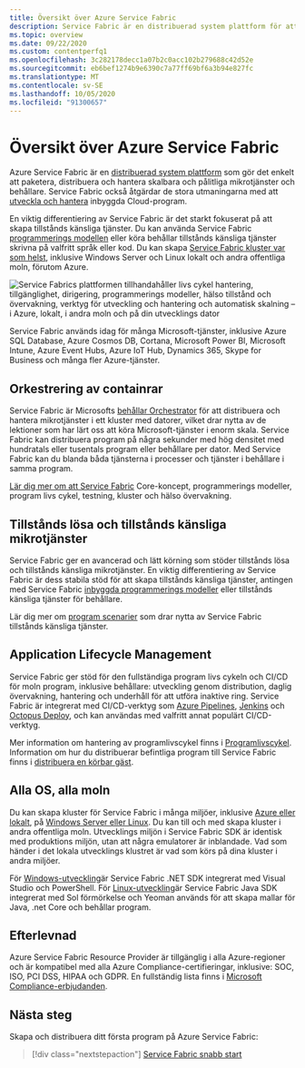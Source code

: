 ```yaml
---
title: Översikt över Azure Service Fabric
description: Service Fabric är en distribuerad system plattform för att skapa skalbara, pålitliga och enkelt hanterade mikrotjänster.
ms.topic: overview
ms.date: 09/22/2020
ms.custom: contentperfq1
ms.openlocfilehash: 3c282178decc1a07b2c0acc102b279688c42d52e
ms.sourcegitcommit: eb6bef1274b9e6390c7a77ff69bf6a3b94e827fc
ms.translationtype: MT
ms.contentlocale: sv-SE
ms.lasthandoff: 10/05/2020
ms.locfileid: "91300657"
---
```

# <a name="overview-of-azure-service-fabric"></a>Översikt över Azure Service Fabric

Azure Service Fabric är en [distribuerad system plattform](#container-orchestration) som gör det enkelt att paketera, distribuera och hantera skalbara och pålitliga mikrotjänster och behållare. Service Fabric också åtgärdar de stora utmaningarna med att [utveckla och hantera](#application-lifecycle-management) inbyggda Cloud-program.

En viktig differentiering av Service Fabric är det starkt fokuserat på att skapa tillstånds känsliga tjänster. Du kan använda Service Fabric [programmerings modellen](#stateless-and-stateful-microservices) eller köra behållar tillstånds känsliga tjänster skrivna på valfritt språk eller kod. Du kan skapa [Service Fabric kluster var som helst](#any-os-any-cloud), inklusive Windows Server och Linux lokalt och andra offentliga moln, förutom Azure.

![Service Fabrics plattformen tillhandahåller livs cykel hantering, tillgänglighet, dirigering, programmerings modeller, hälso tillstånd och övervakning, verktyg för utveckling och hantering och automatisk skalning – i Azure, lokalt, i andra moln och på din utvecklings dator][Image1]

Service Fabric används idag för många Microsoft-tjänster, inklusive Azure SQL Database, Azure Cosmos DB, Cortana, Microsoft Power BI, Microsoft Intune, Azure Event Hubs, Azure IoT Hub, Dynamics 365, Skype for Business och många fler Azure-tjänster.

## <a name="container-orchestration"></a>Orkestrering av containrar

Service Fabric är Microsofts [behållar Orchestrator](service-fabric-cluster-resource-manager-introduction.md) för att distribuera och hantera mikrotjänster i ett kluster med datorer, vilket drar nytta av de lektioner som har lärt oss att köra Microsoft-tjänster i enorm skala. Service Fabric kan distribuera program på några sekunder med hög densitet med hundratals eller tusentals program eller behållare per dator. Med Service Fabric kan du blanda båda tjänsterna i processer och tjänster i behållare i samma program.

[Lär dig mer om att Service Fabric](service-fabric-content-roadmap.md) Core-koncept, programmerings modeller, program livs cykel, testning, kluster och hälso övervakning.

## <a name="stateless-and-stateful-microservices"></a>Tillstånds lösa och tillstånds känsliga mikrotjänster

Service Fabric ger en avancerad och lätt körning som stöder tillstånds lösa och tillstånds känsliga mikrotjänster. En viktig differentiering av Service Fabric är dess stabila stöd för att skapa tillstånds känsliga tjänster, antingen med Service Fabric [inbyggda programmerings modeller](service-fabric-choose-framework.md) eller tillstånds känsliga tjänster för behållare.

Lär dig mer om [program scenarier](service-fabric-application-scenarios.md) som drar nytta av Service Fabric tillstånds känsliga tjänster.

## <a name="application-lifecycle-management"></a>Application Lifecycle Management

Service Fabric ger stöd för den fullständiga program livs cykeln och CI/CD för moln program, inklusive behållare: utveckling genom distribution, daglig övervakning, hantering och underhåll för att utföra inaktive ring. Service Fabric är integrerat med CI/CD-verktyg som [Azure Pipelines](https://www.visualstudio.com/team-services/), [Jenkins](https://jenkins.io/index.html) och [Octopus Deploy](https://octopus.com/), och kan användas med valfritt annat populärt CI/CD-verktyg.

Mer information om hantering av programlivscykel finns i [Programlivscykel](service-fabric-application-lifecycle.md). Information om hur du distribuerar befintliga program till Service Fabric finns i [distribuera en körbar gäst](service-fabric-deploy-existing-app.md).

## <a name="any-os-any-cloud"></a>Alla OS, alla moln

Du kan skapa kluster för Service Fabric i många miljöer, inklusive [Azure eller lokalt](service-fabric-deploy-anywhere.md), på [Windows Server eller Linux](service-fabric-linux-windows-differences.md). Du kan till och med skapa kluster i andra offentliga moln. Utvecklings miljön i Service Fabric SDK är identisk med produktions miljön, utan att några emulatorer är inblandade. Vad som händer i det lokala utvecklings klustret är vad som körs på dina kluster i andra miljöer.

För [Windows-utveckling](service-fabric-get-started.md)är Service Fabric .NET SDK integrerat med Visual Studio och PowerShell. För [Linux-utveckling](service-fabric-get-started-linux.md)är Service Fabric Java SDK integrerat med Sol förmörkelse och Yeoman används för att skapa mallar för Java, .net Core och behållar program.

## <a name="compliance"></a>Efterlevnad

Azure Service Fabric Resource Provider är tillgänglig i alla Azure-regioner och är kompatibel med alla Azure Compliance-certifieringar, inklusive: SOC, ISO, PCI DSS, HIPAA och GDPR. En fullständig lista finns i [Microsoft Compliance-erbjudanden](https://www.microsoft.com/trustcenter/compliance/complianceofferings).

## <a name="next-steps"></a>Nästa steg

Skapa och distribuera ditt första program på Azure Service Fabric:

> [!div class="nextstepaction"]
> [Service Fabric snabb start][sf-quickstart]

[Image1]: media/service-fabric-overview/Service-Fabric-Overview.png
[sf-quickstart]: ./service-fabric-quickstart-dotnet.md
